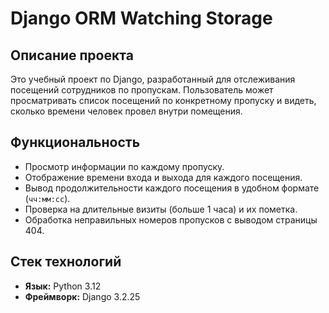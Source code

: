 # Django ORM Watching Storage

## Описание проекта
Это учебный проект по Django, разработанный для отслеживания посещений сотрудников по пропускам. Пользователь может просматривать список посещений по конкретному пропуску и видеть, сколько времени человек провел внутри помещения.

## Функциональность
- Просмотр информации по каждому пропуску.
- Отображение времени входа и выхода для каждого посещения.
- Вывод продолжительности каждого посещения в удобном формате (`чч:мм:сс`).
- Проверка на длительные визиты (больше 1 часа) и их пометка.
- Обработка неправильных номеров пропусков с выводом страницы 404.

## Стек технологий
- **Язык:** Python 3.12
- **Фреймворк:** Django 3.2.25
